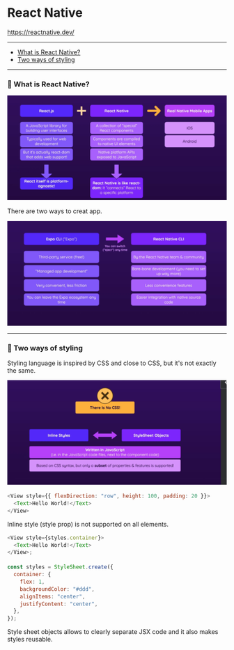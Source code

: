 # React Native

https://reactnative.dev/

---

- [What is React Native?](#1)
- [Two ways of styling](#2)

---

### 📒 What is React Native? <a name="1"></a>

![](1.png)

There are two ways to creat app.

![](2.png)

---

### 📒 Two ways of styling <a name="2"></a>

Styling language is inspired by CSS and close to CSS, but it's not exactly the same.

![](3.png)

```javascript
<View style={{ flexDirection: "row", height: 100, padding: 20 }}>
  <Text>Hello World!</Text>
</View>
```

Inline style (style prop) is not supported on all elements.

```javascript
<View style={styles.container}>
  <Text>Hello World!</Text>
</View>;

const styles = StyleSheet.create({
  container: {
    flex: 1,
    backgroundColor: "#ddd",
    alignItems: "center",
    justifyContent: "center",
  },
});
```

Style sheet objects allows to clearly separate JSX code and it also makes styles reusable.
